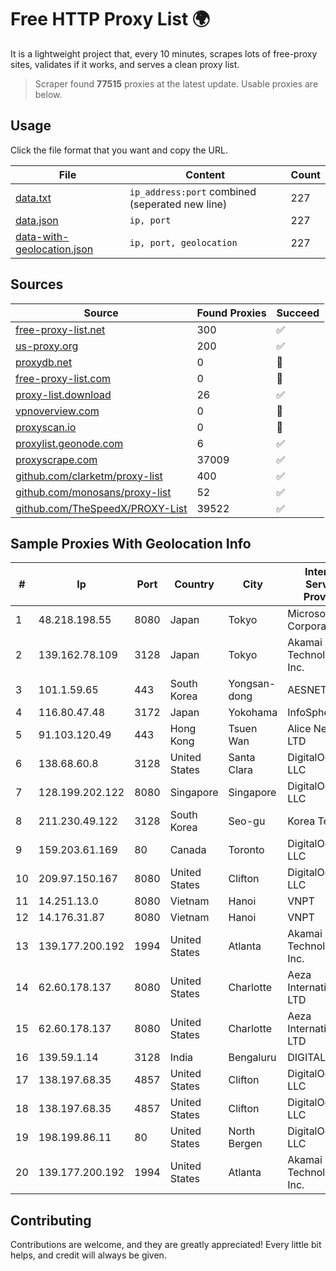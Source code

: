 
# Free HTTP Proxy List 🌍

It is a lightweight project that, every 10 minutes, scrapes lots of free-proxy sites, validates if it works, and serves a clean proxy list.


> Scraper found **77515** proxies at the latest update. Usable proxies are below.

## Usage

Click the file format that you want and copy the URL.


|File|Content|Count|
|----|-------|-----|
|[data.txt](https://raw.githubusercontent.com/themiralay/Proxy-List-World/master/data.txt)|`ip_address:port` combined (seperated new line)|227|
|[data.json](https://raw.githubusercontent.com/themiralay/Proxy-List-World/master/data.json)|`ip, port`|227|
|[data-with-geolocation.json](https://raw.githubusercontent.com/themiralay/Proxy-List-World/master/data-with-geolocation.json)|`ip, port, geolocation`|227|

## Sources

|Source|Found Proxies|Succeed|
|------|-------------|-------|
|[free-proxy-list.net](https://free-proxy-list.net)|300|✅|
|[us-proxy.org](https://www.us-proxy.org)|200|✅|
|[proxydb.net](http://proxydb.net)|0|🚫|
|[free-proxy-list.com](https://free-proxy-list.com/?page=&port=&type%5B%5D=http&type%5B%5D=https&up_time=0&search=Search)|0|🚫|
|[proxy-list.download](https://www.proxy-list.download/HTTP)|26|✅|
|[vpnoverview.com](https://vpnoverview.com/privacy/anonymous-browsing/free-proxy-servers)|0|🚫|
|[proxyscan.io](https://www.proxyscan.io)|0|🚫|
|[proxylist.geonode.com](https://proxylist.geonode.com/api/proxy-list?limit=300&page=1&sort_by=lastChecked&sort_type=desc&protocols=http,https)|6|✅|
|[proxyscrape.com](https://api.proxyscrape.com/v2/?request=displayproxies&protocol=http&timeout=10000&country=all&ssl=all&anonymity=all)|37009|✅|
|[github.com/clarketm/proxy-list](https://raw.githubusercontent.com/clarketm/proxy-list/master/proxy-list-raw.txt)|400|✅|
|[github.com/monosans/proxy-list](https://raw.githubusercontent.com/monosans/proxy-list/main/proxies/http.txt)|52|✅|
|[github.com/TheSpeedX/PROXY-List](https://raw.githubusercontent.com/TheSpeedX/PROXY-List/master/http.txt)|39522|✅|


## Sample Proxies With Geolocation Info

|#|Ip|Port|Country|City|Internet Service Provider|
|-|--|----|-------|----|-------------------------|
|1|48.218.198.55|8080|Japan|Tokyo|Microsoft Corporation|
|2|139.162.78.109|3128|Japan|Tokyo|Akamai Technologies, Inc.|
|3|101.1.59.65|443|South Korea|Yongsan-dong|AESNET|
|4|116.80.47.48|3172|Japan|Yokohama|InfoSphere|
|5|91.103.120.49|443|Hong Kong|Tsuen Wan|Alice Networks LTD|
|6|138.68.60.8|3128|United States|Santa Clara|DigitalOcean, LLC|
|7|128.199.202.122|8080|Singapore|Singapore|DigitalOcean, LLC|
|8|211.230.49.122|3128|South Korea|Seo-gu|Korea Telecom|
|9|159.203.61.169|80|Canada|Toronto|DigitalOcean, LLC|
|10|209.97.150.167|8080|United States|Clifton|DigitalOcean, LLC|
|11|14.251.13.0|8080|Vietnam|Hanoi|VNPT|
|12|14.176.31.87|8080|Vietnam|Hanoi|VNPT|
|13|139.177.200.192|1994|United States|Atlanta|Akamai Technologies, Inc.|
|14|62.60.178.137|8080|United States|Charlotte|Aeza International LTD|
|15|62.60.178.137|8080|United States|Charlotte|Aeza International LTD|
|16|139.59.1.14|3128|India|Bengaluru|DIGITALOCEAN|
|17|138.197.68.35|4857|United States|Clifton|DigitalOcean, LLC|
|18|138.197.68.35|4857|United States|Clifton|DigitalOcean, LLC|
|19|198.199.86.11|80|United States|North Bergen|DigitalOcean, LLC|
|20|139.177.200.192|1994|United States|Atlanta|Akamai Technologies, Inc.|



## Contributing

Contributions are welcome, and they are greatly appreciated! Every
little bit helps, and credit will always be given.

